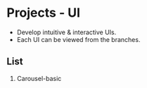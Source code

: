# Projects - UI
- Develop intuitive & interactive UIs.
- Each UI can be viewed from the branches.

## List
1. Carousel-basic
